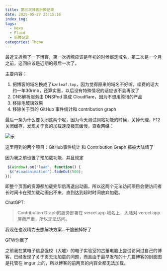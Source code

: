 ```yaml
---
title: 第三次博客折腾记录
date: 2025-05-27 23:15:16
index_img:
tags:
  - Hexo
  - Fluid
  - 折腾记录
categories: Theme
---
```


最近又折腾了一下博客，第一次折腾应该是年初的时候绑定域名，第二次是一个月之前，这回应该是近期的最后一次了。

主要内容：

1. 把博客的域名换成了`kznleaf.top`，因为觉得原来的域名不好听。续费的话大约一年30rmb，还算实惠，以后没有特殊情况的话应该不会再改了
2. DNS解析服务由 DNSPod 换成 Cloudflare，因为不想用腾讯的产品
3. 移除毛玻璃效果
4. 移除关于页的 GitHub 事件统计和 contribution graph

最后一条为什么要关闭这两个呢，因为今天测试网站功能的时候，关掉代理，F12关闭缓存，发现关于页的加载速度极其缓慢，查看网络：

![乐](https://s21.ax1x.com/2025/05/27/pVSLhpn.png)

这里用到的两个项目：GitHub事件统计 和 Contribution Graph 都被大陆墙了

因为我之前设置了预加载功能，并且规定

```js
 $(window).on('load', function() {
  $("#Loadanimation").fadeOut(500);
});
```

即整个页面的资源都加载完毕后再退出动画，所以这两个无法访问项目会使访问者长时间卡在预加载动画出不来，直到达到超时时间放弃加载。

ChatGPT:

> Contribution Graph的服务部署在 vercel.app 域名上，大陆对 vercel.app 屏蔽严重，所以无法访问。

我现在也没精力去想解决方案...干脆删掉好了

<span class="heimu" title="你知道的太多了">GFW你赢了</span>

之前我在某电子信息强校（大嘘）的电子实验室的古董电脑上尝试访问过自己的博客，已经发现了关于页无法加载的问题，而且由于最早发布的十几篇博客的封面图是托管在 imgur 上的，所以博客的前两页的内容全都无法加载。


